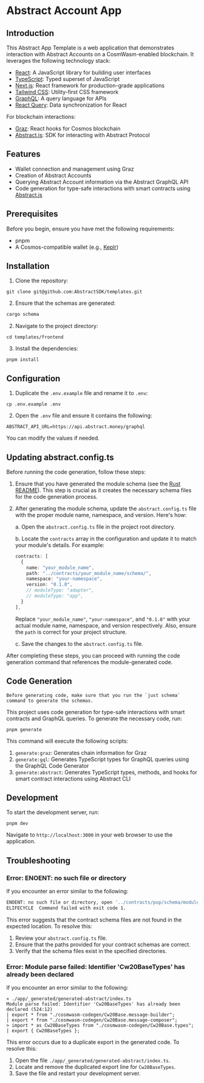 # Abstract Account App

## Introduction

This Abstract App Template is a web application that demonstrates interaction
with Abstract Accounts on a CosmWasm-enabled blockchain. It leverages the
following technology stack:

- [React](https://react.dev/): A JavaScript library for building user interfaces
- [TypeScript](https://www.typescriptlang.org/): Typed superset of JavaScript
- [Next.js](https://nextjs.org/docs): React framework for production-grade
  applications
- [Tailwind CSS](https://tailwindcss.com/docs): Utility-first CSS framework
- [GraphQL](https://graphql.org/): A query language for APIs
- [React Query](https://tanstack.com/query/latest/docs/react/overview): Data
  synchronization for React

For blockchain interactions:

- [Graz](https://graz.sh/docs): React hooks for Cosmos blockchain
- [Abstract.js](https://js.abstract.money/): SDK for interacting with Abstract
  Protocol

## Features

- Wallet connection and management using Graz
- Creation of Abstract Accounts
- Querying Abstract Account information via the Abstract GraphQL API
- Code generation for type-safe interactions with smart contracts using
  [Abstract.js](https://js.abstract.money/)

## Prerequisites

Before you begin, ensure you have met the following requirements:

- pnpm
- A Cosmos-compatible wallet (e.g., [Keplr](keplr.app))

## Installation

1. Clone the repository:
 ```
 git clone git@github.com:AbstractSDK/templates.git
 ```

2. Ensure that the schemas are generated:
```bash
cargo schema
```
2. Navigate to the project directory:
 ```
 cd templates/frontend
 ```

3. Install the dependencies:
 ```
 pnpm install
 ```

## Configuration

1. Duplicate the `.env.example` file and rename it to `.env`:
 ```
 cp .env.example .env
 ```

2. Open the `.env` file and ensure it contains the following:
 ```
 ABSTRACT_API_URL=https://api.abstract.money/graphql
 ```

 You can modify the values if needed.

## Updating abstract.config.ts

Before running the code generation, follow these steps:

1. Ensure that you have generated the module schema (see the
   [Rust README](https://github.com/AbstractSDK/templates/blob/main/README.md)).
   This step is crucial as it creates the necessary schema files for the code
   generation process.


2. After generating the module schema, update the `abstract.config.ts` file with
   the proper module name, namespace, and version. Here's how:

   a. Open the `abstract.config.ts` file in the project root directory.

   b. Locate the `contracts` array in the configuration and update it to match
   your module's details. For example:

   ```typescript
   contracts: [
     {
       name: "your_module_name",
       path: "../contracts/your_module_name/schema/",
       namespace: "your-namespace",
       version: "0.1.0",
       // moduleType: "adapter",
       // moduleType: "app",
     }
   ],
   ```

   Replace `"your_module_name"`, `"your-namespace"`, and `"0.1.0"` with your
   actual module name, namespace, and version respectively. Also, ensure the
   `path` is correct for your project structure.

   c. Save the changes to the `abstract.config.ts` file.

After completing these steps, you can proceed with running the code generation command that references the module-generated code.

## Code Generation

```admonish info
Before generating code, make sure that you run the `just schema` command to generate the schemas.
```

This project uses code generation for type-safe interactions with smart contracts and GraphQL queries. To generate the necessary code, run:

```
pnpm generate
```

This command will execute the following scripts:

1. `generate:graz`: Generates chain information for Graz
2. `generate:gql`: Generates TypeScript types for GraphQL queries using the
   GraphQL Code Generator
3. `generate:abstract`: Generates TypeScript types, methods, and hooks for smart
   contract interactions using Abstract CLI

## Development

To start the development server, run:

```
pnpm dev
```

Navigate to `http://localhost:3000` in your web browser to use the application.

## Troubleshooting

### Error: ENOENT: no such file or directory

If you encounter an error similar to the following:

```bash
ENOENT: no such file or directory, open '../contracts/pop/schema/module-schema.json'
ELIFECYCLE  Command failed with exit code 1.
```

This error suggests that the contract schema files are not found in the expected
location. To resolve this:

1. Review your `abstract.config.ts` file.
2. Ensure that the paths provided for your contract schemas are correct.
3. Verify that the schema files exist in the specified directories.

### Error: Module parse failed: Identifier 'Cw20BaseTypes' has already been declared

If you encounter an error similar to the following:

```shellscript
⨯ ./app/_generated/generated-abstract/index.ts
Module parse failed: Identifier 'Cw20BaseTypes' has already been declared (524:12)
| export * from "./cosmwasm-codegen/Cw20Base.message-builder";
| export * from "./cosmwasm-codegen/Cw20Base.message-composer";
> import * as Cw20BaseTypes from "./cosmwasm-codegen/Cw20Base.types";
| export { Cw20BaseTypes };
```

This error occurs due to a duplicate export in the generated code. To resolve
this:

1. Open the file `./app/_generated/generated-abstract/index.ts`.
2. Locate and remove the duplicated export line for `Cw20BaseTypes`.
3. Save the file and restart your development server.

